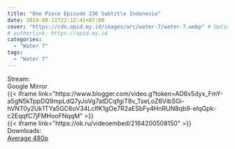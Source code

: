 ```yaml
---
title: "One Piece Episode 236 Subtitle Indonesia"
date: 2019-08-11T22:12:42+07:00
cover: "https://cdn.opid.my.id/images/arc/water-7/water-7.webp" # Optional, cover
# authorlink: https://opid.my.id
categories:
  - "Water 7"
tags:
  - "Water 7"
---
```

<div class="ui menu violet borderless inverted">
  <div class="header item active">
        Stream:
    </div>
  <a class="active item" data-tab="google">
    <i class="google drive icon"></i> Google
  </a>
  <a class="item nounderline" data-tab="mirror">
    <i class="odnoklassniki icon"></i> Mirror
  </a>
</div>
<div class="ui bottom attached tab segment active" style="border:0 !important;" data-tab="google">
 {{< iframe link="https://www.blogger.com/video.g?token=AD6v5dyx_FmY-a5gN5kTppDQ9mpLdQ7yJoVg7atDCqfgiT8v_TseLoZ6VibSGi-hVNT0y2Uk1TYa5GC6oV34LclfK1gOe7R2aESbFy4HnRUN8qb9-eIqGpk-c2EqqfC7jFMHooFNqqM" >}}
</div>
<div class="ui bottom attached tab segment" style="border:0 !important;" data-tab="mirror">
{{< iframe link="https://ok.ru/videoembed/2164200508150" >}}
</div>
<div class="ui menu violet borderless inverted">
  <div class="header item active">
        Downloads:
    </div>
  <a class="item nounderline" href="https://ouo.io/rbgbS1" target="_blank" rel="dofollow"><i class="google drive icon"></i>
    Average 480p</a>
</div>